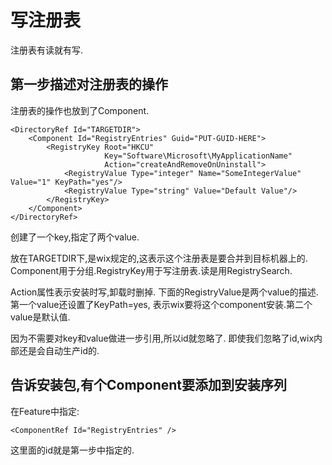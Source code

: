 # 写注册表

注册表有读就有写.

## 第一步描述对注册表的操作

注册表的操作也放到了Component.

    <DirectoryRef Id="TARGETDIR">
        <Component Id="RegistryEntries" Guid="PUT-GUID-HERE">
            <RegistryKey Root="HKCU"
                         Key="Software\Microsoft\MyApplicationName"
                         Action="createAndRemoveOnUninstall">
                <RegistryValue Type="integer" Name="SomeIntegerValue" Value="1" KeyPath="yes"/>
                <RegistryValue Type="string" Value="Default Value"/>
            </RegistryKey>
        </Component>
    </DirectoryRef>

创建了一个key,指定了两个value.

放在TARGETDIR下,是wix规定的,这表示这个注册表是要合并到目标机器上的.
Component用于分组.RegistryKey用于写注册表.读是用RegistrySearch.

Action属性表示安装时写,卸载时删掉.
下面的RegistryValue是两个value的描述.第一个value还设置了KeyPath=yes,
表示wix要将这个component安装.第二个value是默认值.

因为不需要对key和value做进一步引用,所以id就忽略了.
即使我们忽略了id,wix内部还是会自动生产id的.

## 告诉安装包,有个Component要添加到安装序列

在Feature中指定:

    <ComponentRef Id="RegistryEntries" />

这里面的id就是第一步中指定的.
